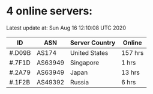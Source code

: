 # 4 online servers:

Latest update at: Sun Aug 16 12:10:08 UTC 2020

| ID | ASN | Server Country | Online |
| -- | --- | -------------- | ------ |
| #.D09B | AS174 | United States | 157 hrs |
| #.7F1D | AS63949 | Singapore | 1 hrs |
| #.2A79 | AS63949 | Japan | 13 hrs |
| #.1F2B | AS49392 | Russia | 6 hrs |

